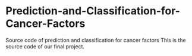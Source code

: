 # Prediction-and-Classification-for-Cancer-Factors
Source code of prediction and classification for cancer factors
This is the source code of our final project.
